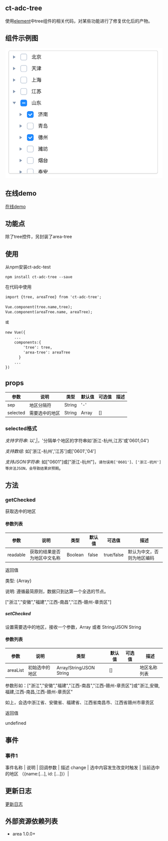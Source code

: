 ## ct-adc-tree

使用[element](https://github.com/ElemeFE/element)中tree组件的相关代码，对某些功能进行了修复优化后的产物。

## 组件示例图

![img](https://github.com/ct-adc/adc-tree/blob/master/tree.png)

## 在线demo

[在线demo](https://codepen.io/rubyisapm/pen/xdBqKO)

## 功能点

除了tree控件，另封装了area-tree

## 使用

从npm安装ct-adc-test

```
npm install ct-adc-tree --save
```
在代码中使用

```
import {tree, areaTree} from 'ct-adc-tree';

Vue.component(tree.name,tree);
Vue.component(areaTree.name, areaTree);

或

new Vue({
    ...
    components:{
        'tree': tree,
        'area-tree': areaTree
      }
    ...
})

```

## props

参数 | 说明 | 类型 | 默认值 | 可选值 | 描述 |
--- | --- | --- | --- | ---- | ---
sep | 地区分隔符 | String | '-'
selected | 需要选中的地区 | String | Array | []

### selected格式

*支持字符串*: 以',|，'分隔单个地区的字符串如'浙江-杭州,江苏'或'0601,04')

*支持数组*: 如['浙江-杭州','江苏']或['0601','04']

*支持JSON字符串*: 如["0601"]或["浙江-杭州"]，`请勿误用['0601']、['浙江-杭州']等非法JSON，会导致结果非预期`。


## 方法

### getChecked

获取选中的地区

#### 参数列表

参数 | 说明 | 类型 | 默认值 | 可选值 | 描述 |
--- | --- | --- | --- | ---- | ----
readable | 获取的结果是否为地区中文名称 | Boolean | false | true/false | 默认为中文，否则为地区编码

返回值

类型: {Array}

说明: 遵循最简原则，数据只到达第一个全选的节点。

["浙江","安徽","福建","江西-南昌","江西-赣州-章贡区"]

##### setChecked

设置需要选中的地区，接收一个参数，Array 或者 String/JSON String

#### 参数列表

参数 | 说明 | 类型 | 默认值 | 可选值 | 描述 |
--- | --- | --- | --- | ---- | ----
areaList | 初始选中的地区 | Array/String/JSON String | [] | | 地区名称列表

参数形如：["浙江","安徽","福建","江西-南昌","江西-赣州-章贡区"]或"浙江,安徽,福建,江西-南昌,江西-赣州-章贡区"

如上，会选中浙江省、安徽省、福建省、江西省南昌市、江西省赣州市章贡区

返回值

undefined

## 事件

### 事件1

事件名称 | 说明 | 回调参数 | 描述
change | 选中内容发生改变时触发 | 当前选中的地区 （{name:[...], id: [...]}）|


## 更新日志

[更新日志](https://github.com/ct-adc/adc-tree/blob/master/changeLog.md)

## 外部资源依赖列表

- area 1.0.0+
